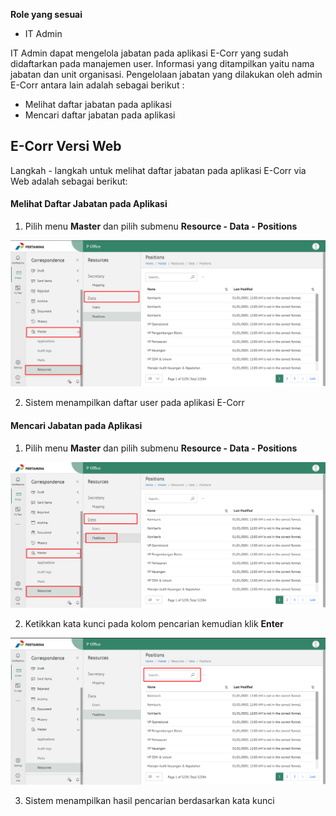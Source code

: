 **Role yang sesuai**

- IT Admin

IT Admin dapat mengelola jabatan pada aplikasi E-Corr yang sudah didaftarkan pada manajemen user. Informasi yang ditampilkan yaitu nama jabatan dan unit organisasi. Pengelolaan jabatan yang dilakukan oleh admin E-Corr antara lain adalah sebagai berikut :

- Melihat daftar jabatan pada aplikasi
- Mencari daftar jabatan pada aplikasi

## **E-Corr Versi Web**

Langkah - langkah untuk melihat daftar jabatan pada aplikasi E-Corr via Web adalah sebagai berikut:

#### **Melihat Daftar Jabatan pada Aplikasi**

1.  Pilih menu **Master** dan pilih submenu **Resource - Data - Positions**

![gambar](SC_Konfigurasi/02KF09.png)

2.  Sistem menampilkan daftar user pada aplikasi E-Corr

#### **Mencari Jabatan pada Aplikasi**

1.  Pilih menu **Master** dan pilih submenu **Resource - Data - Positions**

![gambar](SC_Konfigurasi/02KF10.png)

2.  Ketikkan kata kunci pada kolom pencarian kemudian klik **Enter**

![gambar](SC_Konfigurasi/02KF11.png)

3.  Sistem menampilkan hasil pencarian berdasarkan kata kunci
